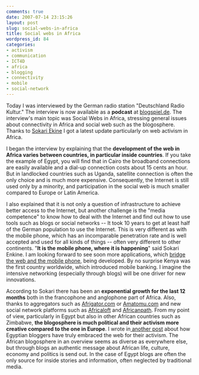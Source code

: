```yaml
---
comments: true
date: 2007-07-14 23:15:26
layout: post
slug: social-webs-in-africa
title: Social webs in Africa
wordpress_id: 84
categories:
- activism
- communication
- ICT4D
- africa
- blogging
- connectivity
- mobile
- social-network
---
```


Today I was interviewed by the German radio station "Deutschland Radio Kultur." The interview is now available as a **podcast** at [blogspiel.de](http://www.blogspiel.de). The interview's main topic was Social Webs in Africa, stressing general issues about connectivity in Africa and social web such as the blogosphere. Thanks to [Sokari Ekine](http://blacklooks.org/) I got a latest update particularly on web activism in Africa.

I began the interview by explaining that the **development of the web in Africa varies between countries, in particular inside countries**. If you take the example of Egypt, you will find that in Cairo the broadband connections are easily available and a dial-up connection costs about 15 cents an hour. But in landlocked countries such as Uganda, satellite connection is often the only choice and is much more expensive. Consequently, the Internet is still used only by a minority, and participation in the social web is much smaller compared to Europe or Latin America.

I also explained that it is not only a question of infrastructure to achieve better access to the Internet, but another challenge is the "media competence" to know how to deal with the Internet and find out how to use tools such as blogs or social networks -- It took 10 years to get at least half of the German population to use the Internet. This is very different as with the mobile phone, which has an incomparable penetration rate and is well accepted and used for all kinds of things -- often very different to other continents. "**It is the mobile phone, where it is happening**" said Sokari Enkine. I am looking forward to see soon more applications, which [bridge the web and the mobile phone](http://whiteafrican.com/?p=663), being developed. By no surprise Kenya was the first country worldwide, which introduced mobile banking. I imagine the intensive networking (especially through blogs) will be one driver for new innovations.

According to Sokari there has been an **exponential growth for the last 12 months** both in the francophone and anglophone part of Africa. Also, thanks to aggregators such as [Afrigator.com](http://www.afrigator.com) or [Amatomu.com](http://www.amatomu.com/) and new social network platforms such as [Africaloft](http://www.africanloft.com) and [Africanpath](http://africanpath.com). From my point of view, particularly in Egypt but also in other African countries such as Zimbabwe, **the blogosphere is much political and their activism more creative compared to the one in Europe**. I wrote in[ another post](http://www.crisscrossed.net/2007/06/17/an-overview-on-egyptian-bloggers-and-activism/) about how Egyptian bloggers have truly embraced the web for their activism. The African blogosphere in an overview seems as diverse as everywhere else, but through blogs an authentic message about African life, culture, economy and politics is send out. In the case of Egypt blogs are often the only source for inside stories and information, often neglected by traditional media.
